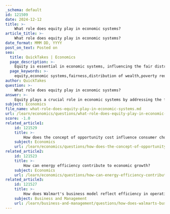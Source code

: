 ```yaml
---
_schema: default
id: 121509
date: 2024-12-12
title: >-
    What role does equity play in economic systems?
article_title: >-
    What role does equity play in economic systems?
date_format: MMM DD, YYYY
post_on_text: Posted on
seo:
  title: QuickTakes | Economics
  page_description: >-
    Equity is essential in economic systems, influencing the fair distribution of resources, reducing poverty and inequality, and fostering social cohesion, all critical for sustainable growth.
  page_keywords: >-
    equity,economic systems,fairness,distribution of wealth,poverty reduction,inequality,progressive taxation,social safety nets,horizontal equity,efficiency tradeoff,long-term growth,social cohesion
author: QuickTakes
question: >-
    What role does equity play in economic systems?
answer: >-
    Equity plays a crucial role in economic systems by addressing the fairness and justice in the distribution of wealth, resources, and taxation within a society. It is fundamentally concerned with how economic benefits and burdens are shared among individuals and groups, which can significantly influence social cohesion and overall economic stability.\n\n1. **Fairness and Justice**: Equity ensures that economic systems, policies, and institutions operate in a fair and impartial manner. This perception of fairness is essential for maintaining public trust and legitimacy in economic governance. When citizens believe that resources and opportunities are distributed justly, they are more likely to support and engage with economic policies.\n\n2. **Reduction of Poverty and Inequality**: By focusing on equitable distribution, economic systems can help reduce poverty and inequality. Policies that promote equity often include measures such as progressive taxation, social safety nets, and targeted economic inclusion strategies that connect vulnerable groups to new jobs and economic activities. These approaches aim to ensure that all individuals have access to opportunities that can improve their economic standing.\n\n3. **Horizontal Equity**: This concept refers to treating individuals in similar economic situations alike, which can manifest in equal tax liabilities or access to public services. Horizontal equity is essential for creating a level playing field, where individuals are not disadvantaged by arbitrary factors such as race, gender, or socioeconomic status.\n\n4. **Equity-Efficiency Tradeoff**: A significant challenge in economic systems is the tradeoff between equity and efficiency. While efficiency focuses on maximizing output and making the best use of scarce resources, it can sometimes lead to increased inequality. For instance, policies that enhance economic efficiency, such as certain tax incentives, may inadvertently widen the gap between different socioeconomic groups. Striking the right balance between these two objectives is an ongoing challenge for policymakers.\n\n5. **Long-term Growth and Social Cohesion**: Incorporating equity into economic development can lead to sustainable growth. Investments in human capital, such as education and healthcare, not only promote equity but can also enhance overall economic productivity. A more equitable society tends to foster social cohesion, which is vital for long-term stability and growth.\n\nIn summary, equity is integral to economic systems as it promotes fairness, reduces inequality, and supports social cohesion, all of which are essential for sustainable economic development. Balancing equity with efficiency remains a critical challenge for policymakers, as achieving one can sometimes come at the expense of the other.
subject: Economics
file_name: what-role-does-equity-play-in-economic-systems.md
url: /learn/economics/questions/what-role-does-equity-play-in-economic-systems
score: -1.0
related_article1:
    id: 121529
    title: >-
        How does the concept of opportunity cost influence consumer choices?
    subject: Economics
    url: /learn/economics/questions/how-does-the-concept-of-opportunity-cost-influence-consumer-choices
related_article2:
    id: 121523
    title: >-
        How can energy efficiency contribute to economic growth?
    subject: Economics
    url: /learn/economics/questions/how-can-energy-efficiency-contribute-to-economic-growth
related_article3:
    id: 121527
    title: >-
        How does Walmart's business model reflect efficiency in operations?
    subject: Business and Management
    url: /learn/business-and-management/questions/how-does-walmarts-business-model-reflect-efficiency-in-operations
---
```


&nbsp;
